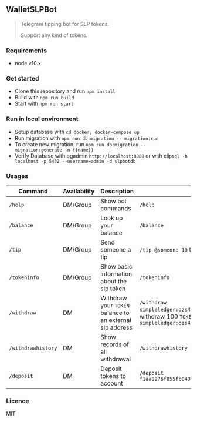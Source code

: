 ## WalletSLPBot

> Telegram tipping bot for SLP tokens.  
>
> Support any kind of tokens.

### Requirements
- node v10.x


### Get started

- Clone this repository and run `npm install`
- Build with `npm run build`
- Start with `npm run start`

### Run in local environment
- Setup database with `cd docker; docker-compose up`
- Run migration with `npm run db:migration -- migration:run`
- To create new migration, run `npm run db:migration -- migration:generate -n {{name}}`
- Verify Database with pgadmin `http://localhost:8080` or with cli`psql -h localhost -p 5432 --username=admin -d slpbotdb`
 

### Usages

| Command     | Availability | Description                            | Example                                                                                                                                   |
| ----------- | ------------ | -------------------------------------- | ----------------------------------------------------------------------------------------------------------------------------------------- |
| `/help`     | DM/Group     | Show bot commands                      | `/help`
| `/balance`  | DM/Group     | Look up your balance                   | `/balance`                                                                                                                                |
| `/tip`      | DM/Group     | Send someone a tip                     | `/tip @someone 10` to send 10 `TOKEN` to `@someone`
| `/tokeninfo`| DM/Group     | Show basic information about the slp token | `/tokeninfo`                                                                                                                                                                 |
| `/withdraw` | DM           | Withdraw your `TOKEN` balance to an external slp address | `/withdraw simpleledger:qzs4cgag90hvr89e9ws74pgx763j9u32pus3yf8n7w 100` to withdraw 100 `TOKEN` to `simpleledger:qzs4cgag90hvr89e9ws74pgx763j9u32pus3yf8n7w` |
| `/withdrawhistory` | DM     | Show records of all withdrawal         |  `/withdrawhistory` |
| `/deposit` | DM     | Deposit tokens to account         |  `/deposit f1aa8276f055fc0497ed5c5dc5fe2b8626fa1dacef9d06a5bc1de3941bb5e3b6` |

### Licence
MIT
